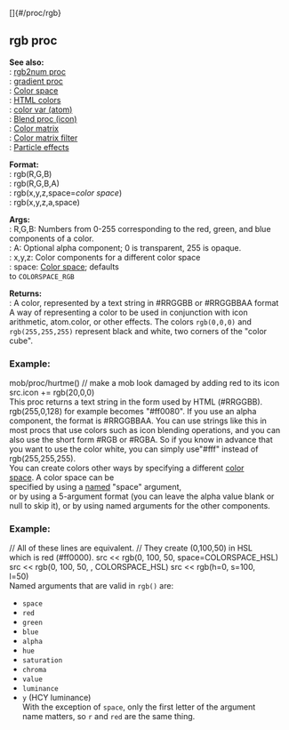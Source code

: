 []{#/proc/rgb}    
## rgb proc    
**See also:**    
:   [rgb2num proc](/ref/proc/rgb2num/rgb2num.md)    
:   [gradient proc](/ref/proc/gradient/gradient.md)    
:   [Color space](/ref/%7B%7Bappendix%7D%7D/color-space/color-space.md)    
:   [HTML colors](/ref/%7B%7Bappendix%7D%7D/html-colors/html-colors.md)    
:   [color var (atom)](/ref/atom/var/color/color.md)    
:   [Blend proc (icon)](/ref/icon/proc/Blend/Blend.md)    
:   [Color matrix](/ref/%7Bnotes%7D/color-matrix/color-matrix.md)    
:   [Color matrix filter](/ref/%7Bnotes%7D/filters/color/color.md)    
:   [Particle effects](/ref/%7Bnotes%7D/particles/particles.md)    
<!-- -->    
**Format:**    
:   rgb(R,G,B)    
:   rgb(R,G,B,A)    
:   rgb(x,y,z,space=*color space*)    
:   rgb(x,y,z,a,space)    
<!-- -->    
**Args:**    
:   R,G,B: Numbers from 0-255 corresponding to the red, green, and blue    
    components of a color.    
:   A: Optional alpha component; 0 is transparent, 255 is opaque.    
:   x,y,z: Color components for a different color space    
:   space: [Color space](/ref/%7B%7Bappendix%7D%7D/color-space/color-space.md); defaults    
    to `COLORSPACE_RGB`    
<!-- -->    
**Returns:**    
:   A color, represented by a text string in #RRGGBB or #RRGGBBAA format    
A way of representing a color to be used in conjunction with icon    
arithmetic, atom.color, or other effects. The colors `rgb(0,0,0)` and    
`rgb(255,255,255)` represent black and white, two corners of the \"color    
cube\".    
### Example:    
mob/proc/hurtme() // make a mob look damaged by adding red to its icon    
src.icon += rgb(20,0,0)    
This proc returns a text string in the form used by HTML (#RRGGBB).    
rgb(255,0,128) for example becomes \"#ff0080\". If you use an alpha    
component, the format is #RRGGBBAA. You can use strings like this in    
most procs that use colors such as icon blending operations, and you can    
also use the short form #RGB or #RGBA. So if you know in advance that    
you want to use the color white, you can simply use\"#fff\" instead of    
rgb(255,255,255).    
You can create colors other ways by specifying a different [color    
space](/ref/%7B%7Bappendix%7D%7D/color-space/color-space.md). A color space can be    
specified by using a [named](/ref/proc/arguments/named/named.md) \"space\" argument,    
or by using a 5-argument format (you can leave the alpha value blank or    
null to skip it), or by using named arguments for the other components.    
### Example:    
// All of these lines are equivalent. // They create (0,100,50) in HSL    
which is red (#ff0000). src \<\< rgb(0, 100, 50, space=COLORSPACE_HSL)    
src \<\< rgb(0, 100, 50, , COLORSPACE_HSL) src \<\< rgb(h=0, s=100,    
l=50)    
Named arguments that are valid in `rgb()` are:    
-   `space`    
-   `red`    
-   `green`    
-   `blue`    
-   `alpha`    
-   `hue`    
-   `saturation`    
-   `chroma`    
-   `value`    
-   `luminance`    
-   `y` (HCY luminance)    
With the exception of `space`, only the first letter of the argument    
name matters, so `r` and `red` are the same thing.  